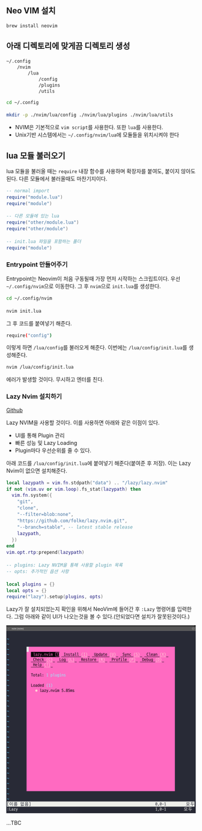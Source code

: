 ## Neo VIM 설치

```bash
brew install neovim
```

## 아래 디렉토리에 맞게끔 디렉토리 생성

```
~/.config
    /nvim
        /lua
            /config
            /plugins
            /utils
```

```bash
cd ~/.config

mkdir -p ./nvim/lua/config ./nvim/lua/plugins ./nvim/lua/utils
```

- NVIM은 기본적으로 `vim script`를 사용한다. 또한 `lua`를 사용한다.
- Unix기반 시스템에서는 `~/.config/nvim/lua`에 모듈들을 위치시켜야 한다

## lua 모듈 불러오기

lua 모듈을 불러올 때는 `require` 내장 함수를 사용하며 확장자를 붙여도, 붙이지 않아도 된다. 다른 모듈에서 불러올때도 마찬기지이다.

```lua
-- normal import
require("module.lua")
require("module")

-- 다른 모듈에 있는 lua
require("other/module.lua")
require("other/module")

-- init.lua 파일을 포함하는 폴더
require("module")
```

### Entrypoint 만들어주기

Entrypoint는 Neovim이 처음 구동될때 가장 먼저 시작하는 스크립트이다. 우선 `~/.config/nvim`으로 이동한다. 그 후 `nvim`으로 `init.lua`를 생성한다.

```bash
cd ~/.config/nvim

nvim init.lua
```

그 후 코드를 붙여넣기 해준다.

```bash
require("config")
```

이렇게 하면 `/lua/config`를 불러오게 해준다. 이번에는 `/lua/config/init.lua`를 생성해준다.

```bash
nvim /lua/config/init.lua
```

에러가 발생할 것이다. 무시하고 엔터를 친다.

### Lazy Nvim 설치하기

[Github](https://github.com/folke/lazy.nvim)

Lazy NVIM을 사용할 것이다. 이를 사용하면 아래와 같은 이점이 있다.

- UI를 통해 Plugin 관리
- 빠른 성능 및 Lazy Loading
- Plugin마다 우선순위를 줄 수 있다.

아래 코드를 `/lua/config/init.lua`에 붙여넣기 해준다(붙여준 후 저장). 이는 Lazy Nvim이 없으면 설치해준다.

```lua
local lazypath = vim.fn.stdpath("data") .. "/lazy/lazy.nvim"
if not (vim.uv or vim.loop).fs_stat(lazypath) then
  vim.fn.system({
    "git",
    "clone",
    "--filter=blob:none",
    "https://github.com/folke/lazy.nvim.git",
    "--branch=stable", -- latest stable release
    lazypath,
  })
end
vim.opt.rtp:prepend(lazypath)

-- plugins: Lazy NVIM을 통해 사용할 plugin 목록
-- opts: 추가적인 옵션 사항

local plugins = {}
local opts = {}
require("lazy").setup(plugins, opts)
```

Lazy가 잘 설치되었는지 확인을 위해서 NeoVim에 들어간 후 `:Lazy` 명령어를 입력한다. 그럼 아래와 같이 UI가 나오는것을 볼 수 있다.(안되었다면 설치가 잘못된것이다.)

![img](./img/1.png)

...TBC
